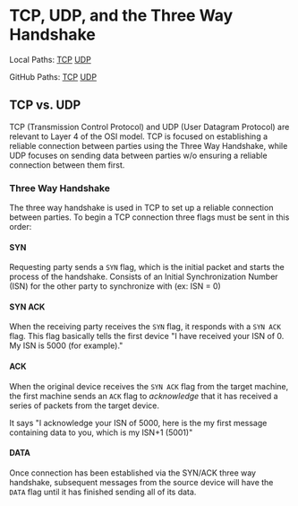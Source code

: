 
# TCP, UDP, and the Three Way Handshake
Local Paths:
[TCP](/networking/protocols/TCP.md)
[UDP](/networking/protocols/UDP.md)

GitHub Paths:
[TCP](https://github.com/TrshPuppy/obsidian-notes/blob/main/networking/protocols/TCP.md)
[UDP](https://github.com/TrshPuppy/obsidian-notes/blob/main/networking/protocols/UDP.md)

## TCP vs. UDP
TCP (Transmission Control Protocol) and UDP (User Datagram Protocol) are relevant to Layer 4 of the OSI model. TCP is focused on establishing a reliable connection between parties using the Three Way Handshake, while UDP focuses on sending data between parties w/o ensuring a reliable connection between them first.

### Three Way Handshake
The three way handshake is used in TCP to set up a reliable connection between parties. To begin a TCP connection three flags must be sent in this order:

#### SYN
Requesting party sends a `SYN` flag, which is the initial packet and starts the process of the handshake. Consists of an Initial Synchronization Number (ISN) for the other party to synchronize with (ex: ISN = 0)

#### SYN ACK
When the receiving party receives the `SYN` flag, it responds with a `SYN ACK` flag. This flag basically tells the first device "I have received your ISN of 0. My ISN is 5000 (for example)."

#### ACK
When the original device receives the `SYN ACK` flag from the target machine, the first machine sends an `ACK` flag to *acknowledge* that it has received a series of packets from the target device.

It says "I acknowledge your ISN of 5000, here is the my first message containing data to you, which is my ISN+1 (5001)"

#### DATA
Once connection has been established via the SYN/ACK three way handshake, subsequent messages from the source device will have the `DATA` flag until it has finished sending all of its data.